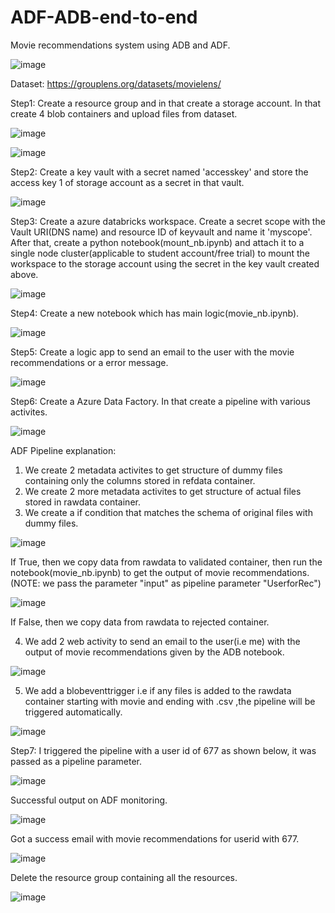 # ADF-ADB-end-to-end

Movie recommendations system using ADB and ADF.


![image](https://user-images.githubusercontent.com/66850958/226788005-5cbe5ae4-a936-425a-84fe-3d051dd40dcc.png)



Dataset: https://grouplens.org/datasets/movielens/

Step1: Create a resource group and in that create a storage account. In that create 4 blob containers and upload files from dataset.


![image](https://user-images.githubusercontent.com/66850958/226775841-cfb68752-76bd-4241-be5e-cfb628f5ad04.png)


![image](https://user-images.githubusercontent.com/66850958/226775983-1412c4d4-88ad-485b-8173-498005148e3f.png)


Step2: Create a key vault with a secret named 'accesskey' and store the access key 1 of storage account as a secret in that vault.


![image](https://user-images.githubusercontent.com/66850958/226776038-ed7cce88-4b03-4917-a5ad-ac209561e268.png)


Step3: Create a azure databricks workspace. Create a secret scope with the Vault URI(DNS name) and resource ID of keyvault and name it 'myscope'. 
After that, create a python notebook(mount_nb.ipynb) and attach it to a single node cluster(applicable to student account/free trial) to mount the workspace to the storage account using the secret in the key vault created above.


![image](https://user-images.githubusercontent.com/66850958/226776463-103bea1b-cf92-4153-89d5-e27c86e98570.png)


Step4: Create a new notebook which has main logic(movie_nb.ipynb).

![image](https://user-images.githubusercontent.com/66850958/226822993-4f53b9fe-cdcb-490d-835c-1041b90c7ec9.png)


Step5: Create a logic app to send an email to the user with the movie recommendations or a error message.


![image](https://user-images.githubusercontent.com/66850958/226825915-4e394959-a8a0-46cf-b490-26707caf04bb.png)



Step6: Create a Azure Data Factory. In that create a pipeline with various activites. 


![image](https://user-images.githubusercontent.com/66850958/226823209-6406551b-6bf4-41a5-a21b-a49a7851194e.png)


ADF Pipeline explanation:


1) We create 2 metadata activites to get structure of dummy files containing only the columns stored in refdata container.
2) We create 2 more metadata activites to get structure of actual files stored in rawdata container.
3) We create a if condition that matches the schema of original files with dummy files.


![image](https://user-images.githubusercontent.com/66850958/226824080-5dc7f11f-e57c-4a43-b79f-411ffdf59cda.png)

If True, then we copy data from rawdata to validated container, then run the notebook(movie_nb.ipynb) to get the output of movie recommendations.
(NOTE: we pass the parameter "input" as pipeline parameter "UserforRec")


![image](https://user-images.githubusercontent.com/66850958/226824424-5648ec52-a534-48ea-b3c6-a76749faad8a.png)


If False, then we copy data from rawdata to rejected container.


4) We add 2 web activity to send an email to the user(i.e me) with the output of movie recommendations given by the ADB notebook.


![image](https://user-images.githubusercontent.com/66850958/226825626-5188eba8-c797-4acc-bac8-2bd6cf055794.png)


5) We add a blobeventtrigger i.e if any files is added to the rawdata container starting with movie and ending with .csv ,the pipeline will be triggered automatically.


![image](https://user-images.githubusercontent.com/66850958/226826463-be9b1699-7a3a-4cfe-b758-34cbfbc7cf1d.png)


Step7: I triggered the pipeline with a user id of 677 as shown below, it was passed as a pipeline parameter.

![image](https://user-images.githubusercontent.com/66850958/226826744-d87136fa-7d40-4770-a4eb-c7f9dd209a04.png)


Successful output on ADF monitoring.


![image](https://user-images.githubusercontent.com/66850958/226826880-4d01d207-ae83-4a59-9319-718a683d4653.png)


Got a success email with movie recommendations for userid with 677.


![image](https://user-images.githubusercontent.com/66850958/226827116-15ddbcd6-b915-4b77-9d0c-d941abc8c6ad.png)


Delete the resource group containing all the resources.


![image](https://user-images.githubusercontent.com/66850958/226828334-fd0435b6-f6df-4d5f-88ec-d2a5aab8485f.png)















